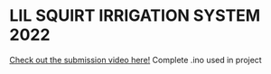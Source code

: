 # LIL SQUIRT IRRIGATION SYSTEM 2022
[Check out the submission video here!](https://bit.ly/arduinosubmissionvideo)
Complete .ino used in project 
